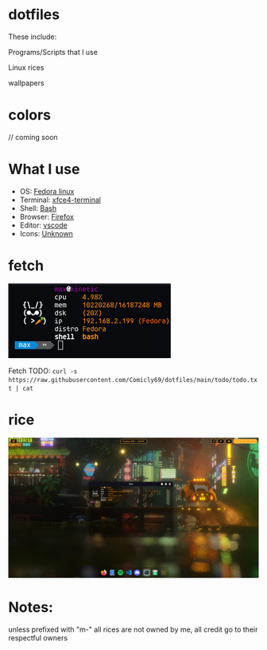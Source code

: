 # dotfiles


These include:

Programs/Scripts that I use

Linux rices

wallpapers

# colors

// coming soon

# What I use

- OS: [Fedora linux](https://fedoraproject.org)
- Terminal: [xfce4-terminal](https://www.xfce.org)
- Shell: [Bash](https://www.gnu.org/software/bash/)
- Browser: [Firefox](https://www.mozilla.org/en-CA/firefox/products/)
- Editor: [vscode](https://code.visualstudio.com)
- Icons: [Unknown](https://ww.example.com)

# fetch 

![Fetch](https://github.com/Comicly69/dotfiles/blob/main/assets/Screenshot%20from%202023-05-25%2018-00-24.png?raw)


Fetch TODO: `curl -s https://raw.githubusercontent.com/Comicly69/dotfiles/main/todo/todo.txt | cat`

# rice
![Image](https://raw.githubusercontent.com/Comicly69/dotfiles/main/assets/screen.png)


# Notes:

unless prefixed with "m-" all rices are not owned by me, all credit go to their respectful owners
